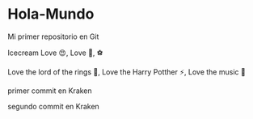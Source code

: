 # Hola-Mundo

Mi primer repositorio en Git

Icecream Love :heart_eyes:, Love :pizza:, :soccer:

Love the lord of the rings :ring:, Love the Harry Potther :zap:, Love the music :violin:

primer commit en Kraken

segundo commit en Kraken